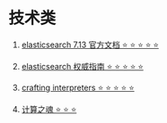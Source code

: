 # 技术类

1. [elasticsearch 7.13 官方文档  ⭐ ⭐ ⭐ ⭐ ⭐ ](./elasticsearch.md)

1. [elasticsearch 权威指南 ⭐ ⭐ ⭐ ⭐ ⭐ ](./elasticsearch-start.md)

1. [crafting interpreters ⭐ ⭐ ⭐ ⭐ ⭐ ](./crafting_interpreters.md)

1. [计算之魂 ⭐ ⭐ ⭐](./the_essence_of_computing.md)
